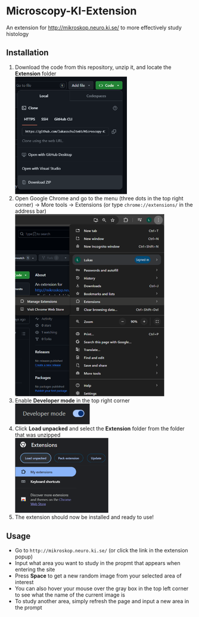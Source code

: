 # Microscopy-KI-Extension
An extension for http://mikroskop.neuro.ki.se/ to more effectively study histology
## Installation
1. Download the code from this repository, unzip it, and locate the **Extension** folder\
    <img src="Instruction_assets\download_ZIP.png" alt="Download ZIP" width="300"/>
1. Open Google Chrome and go to the menu (three dots in the top right corner) -> More tools -> Extensions (or type `chrome://extensions/` in the address bar)\
    <img src="Instruction_assets\open_extensions.png" alt="open chrom extensions" width="400"/>
1. Enable **Developer mode** in the top right corner\
    <img src="Instruction_assets\developer_mode.png" alt="developer mode" width="200"/>
1. Click **Load unpacked** and select the **Extension** folder from the folder that was unzipped\
    <img src="Instruction_assets\load_unpacked.png" alt="load unpacked" width="250"/>
1. The extension should now be installed and ready to use!
## Usage
* Go to `http://mikroskop.neuro.ki.se/` (or click the link in the extension popup)
* Input what area you want to study in the propmt that appears when entering the site
* Press **Space** to get a new random image from your selected area of interest
* You can also hover your mouse over the gray box in the top left corner to see what the name of the current image is
* To study another area, simply refresh the page and input a new area in the prompt